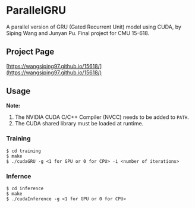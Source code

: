 # ParallelGRU
A parallel version of GRU (Gated Recurrent Unit) model using CUDA, by Siping Wang and Junyan Pu. Final project for CMU 15-618. 

## Project Page
[https://wangsiping97.github.io/15618/](https://wangsiping97.github.io/15618/)

## Usage

**Note:** 
1. The NVIDIA CUDA C/C++ Compiler (NVCC) needs to be added to `PATH`. 
2. The CUDA shared library must be loaded at runtime. 

### Training

```
$ cd training
$ make
$ ./cudaGRU -g <1 for GPU or 0 for CPU> -i <number of iterations>
```

### Infernce

```
$ cd inference
$ make
$ ./cudaInference -g <1 for GPU or 0 for CPU>
```

